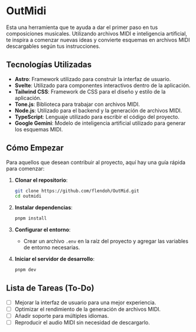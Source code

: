 # OutMidi

Esta una herramienta que te ayuda a dar el primer paso en tus composiciones musicales. Utilizando archivos MIDI e inteligencia artificial, te inspira a comenzar nuevas ideas y convierte esquemas en archivos MIDI descargables según tus instrucciones.

## Tecnologías Utilizadas

- **Astro**: Framework utilizado para construir la interfaz de usuario.
- **Svelte**: Utilizado para componentes interactivos dentro de la aplicación.
- **Tailwind CSS**: Framework de CSS para el diseño y estilo de la aplicación.
- **Tone.js**: Biblioteca para trabajar con archivos MIDI.
- **Node.js**: Utilizado para el backend y la generación de archivos MIDI.
- **TypeScript**: Lenguaje utilizado para escribir el código del proyecto.
- **Google Gemini**: Modelo de inteligencia artificial utilizado para generar los esquemas MIDI.

## Cómo Empezar

Para aquellos que desean contribuir al proyecto, aquí hay una guía rápida para comenzar:

1. **Clonar el repositorio**:
    ```sh
    git clone https://github.com/flendoh/OutMid.git
    cd outmidi
    ```

2. **Instalar dependencias**:
    ```sh
    pnpm install
    ```

3. **Configurar el entorno**:
    - Crear un archivo `.env` en la raíz del proyecto y agregar las variables de entorno necesarias.

4. **Iniciar el servidor de desarrollo**:
    ```sh
    pnpm dev
    ```

## Lista de Tareas (To-Do)

- [ ] Mejorar la interfaz de usuario para una mejor experiencia.
- [ ] Optimizar el rendimiento de la generación de archivos MIDI.
- [ ] Añadir soporte para múltiples idiomas.
- [ ] Reproducir el audio MIDI sin necesidad de descargarlo.